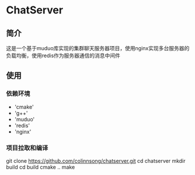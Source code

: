 # ChatServer

## 简介
这是一个基于muduo库实现的集群聊天服务器项目，使用nginx实现多台服务器的负载均衡，使用redis作为服务器通信的消息中间件

## 使用

### 依赖环境
* 'cmake'
* 'g++'
* 'muduo'
* 'redis'
* 'nginx'

### 项目拉取和编译
  git clone https://github.com/colinnsong/chatserver.git
  cd chatserver
  mkdir build
  cd build
  cmake ..
  make
